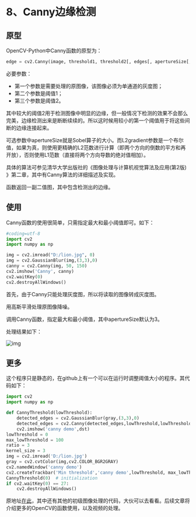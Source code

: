 # 8、Canny边缘检测

## 原型 

OpenCV-Python中Canny函数的原型为：

```python
edge = cv2.Canny(image, threshold1, threshold2[, edges[, apertureSize[, L2gradient ]]]) 
```

必要参数：

- 第一个参数是需要处理的原图像，该图像必须为单通道的灰度图；
- 第二个参数是阈值1；
- 第三个参数是阈值2。

其中较大的阈值2用于检测图像中明显的边缘，但一般情况下检测的效果不会那么完美，边缘检测出来是断断续续的。所以这时候用较小的第一个阈值用于将这些间断的边缘连接起来。

可选参数中apertureSize就是Sobel算子的大小。而L2gradient参数是一个布尔值，如果为真，则使用更精确的L2范数进行计算（即两个方向的倒数的平方和再开放），否则使用L1范数（直接将两个方向导数的绝对值相加）。

具体的算法可参见清华大学出版社的《图像处理与计算机视觉算法及应用(第2版) 》第二章，其中有Canny算法的详细描述及实现。

函数返回一副二值图，其中包含检测出的边缘。

## 使用

Canny函数的使用很简单，只需指定最大和最小阈值即可。如下：

```python
#coding=utf-8
import cv2
import numpy as np  

img = cv2.imread("D:/lion.jpg", 0)
img = cv2.GaussianBlur(img,(3,3),0)
canny = cv2.Canny(img, 50, 150)
cv2.imshow('Canny', canny)
cv2.waitKey(0)
cv2.destroyAllWindows()
```

首先，由于Canny只能处理灰度图，所以将读取的图像转成灰度图。

用高斯平滑处理原图像降噪。

调用Canny函数，指定最大和最小阈值，其中apertureSize默认为3。

处理结果如下：

![img](https://img-blog.csdn.net/20130630174008515?watermark/2/text/aHR0cDovL2Jsb2cuY3Nkbi5uZXQvc3VubnkyMDM4/font/5a6L5L2T/fontsize/400/fill/I0JBQkFCMA==/dissolve/70/gravity/Center)

## 更多

这个程序只是静态的，在github上有一个可以在运行时调整阈值大小的程序。其代码如下：

```python
import cv2
import numpy as np

def CannyThreshold(lowThreshold):
    detected_edges = cv2.GaussianBlur(gray,(3,3),0)
    detected_edges = cv2.Canny(detected_edges,lowThreshold,lowThreshold*ratio,apertureSize = kernel_size)
    cv2.imshow('canny demo',dst)
lowThreshold = 0
max_lowThreshold = 100
ratio = 3
kernel_size = 3
img = cv2.imread('D:/lion.jpg')
gray = cv2.cvtColor(img,cv2.COLOR_BGR2GRAY)
cv2.namedWindow('canny demo')
cv2.createTrackbar('Min threshold','canny demo',lowThreshold, max_lowThreshold, CannyThreshold)
CannyThreshold(0)  # initialization
if cv2.waitKey(0) == 27:
    cv2.destroyAllWindows()
```

原地址[在此](https://github.com/abidrahmank/OpenCV2-Python/blob/master/Official_Tutorial_Python_Codes/3_imgproc/canny.py)，其中还有其他的初级图像处理的代码，大伙可以去看看。后续文章将介绍更多的OpenCV的函数使用，以及视频的处理。